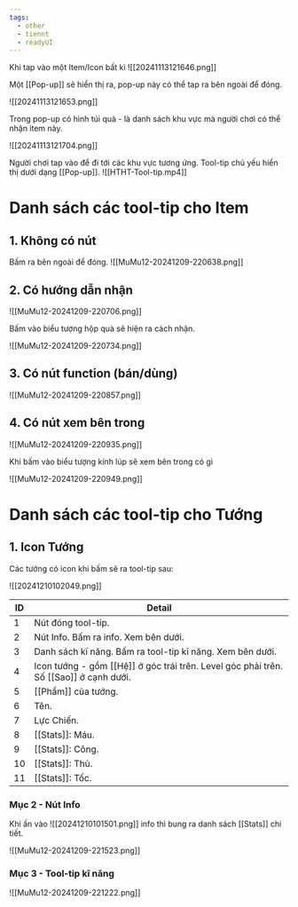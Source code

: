 ```yaml
---
tags:
  - other
  - tiennt
  - readyUI
---
```

Khi tap vào một Item/Icon bất kì
![[20241113121646.png]]

Một [[Pop-up]] sẽ hiển thị ra, pop-up này có thể tap ra bên ngoài để đóng.

![[20241113121653.png]]

Trong pop-up có hình túi quà - là danh sách khu vực mà người chơi có thể nhận item này.

![[20241113121704.png]]

Người chơi tap vào để đi tới các khu vực tương ứng.
Tool-tip chủ yếu hiển thị dưới dạng [[Pop-up]]. 
![[HTHT-Tool-tip.mp4]]

# Danh sách các tool-tip cho Item
## 1. Không có nút
Bấm ra bên ngoài để đóng.
![[MuMu12-20241209-220638.png]]

## 2. Có hướng dẫn nhận

![[MuMu12-20241209-220706.png]]

Bấm vào biểu tượng hộp quà sẽ hiện ra cách nhận.

![[MuMu12-20241209-220734.png]]

## 3. Có nút function (bán/dùng)

![[MuMu12-20241209-220857.png]]

## 4. Có nút xem bên trong

![[MuMu12-20241209-220935.png]]

Khi bấm vào biểu tượng kính lúp sẽ xem bên trong có gì

![[MuMu12-20241209-220949.png]]

# Danh sách các tool-tip cho Tướng
## 1. Icon Tướng
Các tướng có icon khi bấm sẽ ra tool-tip sau:

![[20241210102049.png]]

| ID  | Detail                                                                                |
| --- | ------------------------------------------------------------------------------------- |
| 1   | Nút đóng tool-tip.                                                                    |
| 2   | Nút Info. Bấm ra info. Xem bên dưới.                                                  |
| 3   | Danh sách kĩ năng. Bấm ra tool-tip kĩ năng. Xem bên dưới.                             |
| 4   | Icon tướng - gồm [[Hệ]] ở góc trái trên. Level góc phải trên. Số [[Sao]] ở cạnh dưới. |
| 5   | [[Phẩm]] của tướng.                                                                   |
| 6   | Tên.                                                                                  |
| 7   | Lực Chiến.                                                                            |
| 8   | [[Stats]]: Máu.                                                                       |
| 9   | [[Stats]]: Công.                                                                      |
| 10  | [[Stats]]: Thủ.                                                                       |
| 11  | [[Stats]]: Tốc.                                                                       |

### Mục 2 - Nút Info
Khi ấn vào ![[20241210101501.png]] info thì bung ra danh sách [[Stats]] chi tiết.

![[MuMu12-20241209-221523.png]]

### Mục 3 - Tool-tip kĩ năng

![[MuMu12-20241209-221222.png]]

